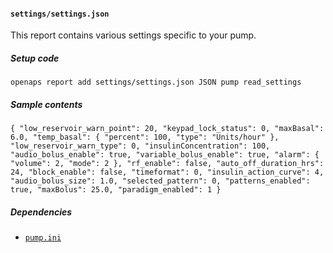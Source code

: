 #### `settings/settings.json`
This report contains various settings specific to your pump.
##### Setup code
`openaps report add settings/settings.json JSON pump read_settings`
##### Sample contents
`{
  "low_reservoir_warn_point": 20,
  "keypad_lock_status": 0,
  "maxBasal": 6.0,
  "temp_basal": {
    "percent": 100,
    "type": "Units/hour"
  },
  "low_reservoir_warn_type": 0,
  "insulinConcentration": 100,
  "audio_bolus_enable": true,
  "variable_bolus_enable": true,
  "alarm": {
    "volume": 2,
    "mode": 2
  },
  "rf_enable": false,
  "auto_off_duration_hrs": 24,
  "block_enable": false,
  "timeformat": 0,
  "insulin_action_curve": 4,
  "audio_bolus_size": 1.0,
  "selected_pattern": 0,
  "patterns_enabled": true,
  "maxBolus": 25.0,
  "paradigm_enabled": 1
}`
##### Dependencies
* [`pump.ini`](openaps-device-pump.md)
